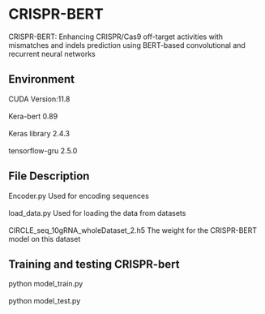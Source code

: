 # CRISPR-BERT
CRISPR-BERT: Enhancing CRISPR/Cas9 off-target activities with mismatches and indels prediction using BERT-based convolutional and recurrent neural networks
## Environment
CUDA Version:11.8<br>
<br>
Kera-bert 0.89<br>
<br>
Keras library 2.4.3<br>
<br>
tensorflow-gru 2.5.0
## File Description
Encoder.py Used for encoding sequences<br>
<br>
load_data.py Used for loading the data from datasets<br>
<br>
CIRCLE_seq_10gRNA_wholeDataset_2.h5 The weight for the CRISPR-BERT model on this dataset <br>
## Training and testing CRISPR-bert
python model_train.py<br>
<br>
python model_test.py<br>
